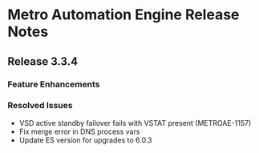 # Metro Automation Engine Release Notes

## Release 3.3.4

### Feature Enhancements

### Resolved Issues
* VSD active standby failover fails with VSTAT present (METROAE-1157)
* Fix merge error in DNS process vars
* Update ES version for upgrades to 6.0.3
